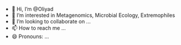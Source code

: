 - 👋 Hi, I’m @Oliyad
- 👀 I’m interested in Metagenomics, Microbial Ecology, Extremophiles 
- 💞️ I’m looking to collaborate on ...
- 📫 How to reach me ...
- 😄 Pronouns: ...
  

<!---
OliyadJe/OliyadJe is a ✨ special ✨ repository because its `README.md` (this file) appears on your GitHub profile.
You can click the Preview link to take a look at your changes.
--->
